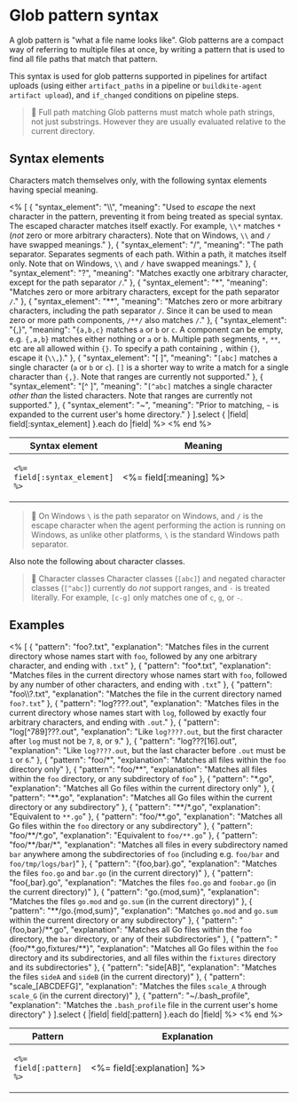 # Glob pattern syntax

A glob pattern is "what a file name looks like". Glob patterns are a compact way
of referring to multiple files at once, by
writing a pattern that is used to find all file paths that match that pattern.

This syntax is used for glob patterns supported in pipelines for artifact
uploads (using either `artifact_paths` in a pipeline or
`buildkite-agent artifact upload`), and `if_changed` conditions on pipeline
steps.

> 📘 Full path matching
> Glob patterns must match whole path strings, not just substrings. However
> they are usually evaluated relative to the current directory.

## Syntax elements

Characters match themselves only, with the following syntax elements having
special meaning.

<table>
  <thead>
    <tr>
      <th style="width:10%">Syntax element</th>
      <th style="width:90%">Meaning</th>
    </tr>
  </thead>
  <tbody>
    <% [
      {
        "syntax_element": "\\",
        "meaning": "Used to <em>escape</em> the next character in the pattern, preventing it from being treated as special syntax. The escaped character matches itself exactly. For example, <code>\\*</code> matches <code>*</code> (<em>not</em> zero or more arbitrary characters). Note that on Windows, <code>\\</code> and <code>/</code> have swapped meanings."
      },
      {
        "syntax_element": "/",
        "meaning": "The path separator. Separates segments of each path. Within a path, it matches itself only. Note that on Windows, <code>\\</code> and <code>/</code> have swapped meanings."
      },
      {
        "syntax_element": "?",
        "meaning": "Matches exactly one arbitrary character, except for  the path separator <code>/</code>."
      },
      {
        "syntax_element": "*",
        "meaning": "Matches zero or more arbitrary characters, except for the path separator <code>/</code>."
      },
      {
        "syntax_element": "**",
        "meaning": "Matches zero or more arbitrary characters, including the path separator <code>/</code>. Since it can be used to mean zero or more path components, <code>/**/</code> also matches <code>/</code>."
      },
      {
        "syntax_element": "{,}",
        "meaning": "<code>{a,b,c}</code> matches <code>a</code> or <code>b</code> or <code>c</code>. A component can be empty, e.g. <code>{,a,b}</code> matches either nothing or <code>a</code> or <code>b</code>. Multiple path segments, <code>*</code>, <code>**</code>, etc are all allowed within <code>{}</code>. To specify a path containing <code>,</code> within <code>{}</code>, escape it (<code>\\,</code>)."
      },
      {
        "syntax_element": "[ ]",
        "meaning": "<code>[abc]</code> matches a single character (<code>a</code> or <code>b</code> or <code>c</code>). <code>[]</code> is a shorter way to write a match for a single character than <code>{,}</code>. Note that ranges are currently not supported."
      },
      {
        "syntax_element": "[^ ]",
        "meaning": "<code>[^abc]</code> matches a single character <em>other than</em> the listed characters. Note that ranges are currently not supported."
      },
      {
        "syntax_element": "~",
        "meaning": "Prior to matching, <code>~</code> is expanded to the current user's home directory."
      }
    ].select { |field| field[:syntax_element] }.each do |field| %>
      <tr>
        <td>
          <p><code><%= field[:syntax_element] %></code></p>
        </td>
        <td>
          <p><%= field[:meaning] %></p>
        </td>
      </tr>
    <% end %>
  </tbody>
</table>

> 📘 On Windows
> `\` is the path separator on Windows, and `/` is the escape character when the agent performing the action is running on Windows, as unlike other platforms, `\` is the standard Windows path separator.

Also note the following about character classes.

> 📘 Character classes
> Character classes (`[abc]`) and negated character classes (`[^abc]`) currently do _not_ support ranges, and `-` is treated literally. For example, `[c-g]` only matches one of `c`, `g`, or `-`.

## Examples

<table>
  <thead>
    <tr>
      <th style="width:25%">Pattern</th>
      <th style="width:75%">Explanation</th>
    </tr>
  </thead>
  <tbody>
    <% [
      {
        "pattern": "foo?.txt",
        "explanation": "Matches files in the current directory whose names start with <code>foo</code>, followed by any one arbitrary character, and ending with <code>.txt</code>"
      },
      {
        "pattern": "foo*.txt",
        "explanation": "Matches files in the current directory whose names start with <code>foo</code>, followed by any number of other characters, and ending with <code>.txt</code>"
      },
      {
        "pattern": "foo\\?.txt",
        "explanation": "Matches the file in the current directory named <code>foo?.txt</code>"
      },
      {
        "pattern": "log????.out",
        "explanation": "Matches files in the current directory whose names start with <code>log</code>, followed by exactly four arbitrary characters, and ending with <code>.out</code>."
      },
      {
        "pattern": "log[^789]???.out",
        "explanation": "Like <code>log????.out</code>, but the first character after <code>log</code> must not be <code>7</code>, <code>8</code>, or <code>9</code>."
      },
      {
        "pattern": "log???[16].out",
        "explanation": "Like <code>log????.out</code>, but the last character before <code>.out</code> must be <code>1</code> or <code>6</code>."
      },
      {
        "pattern": "foo/*",
        "explanation": "Matches all files within the <code>foo</code> directory only"
      },
      {
        "pattern": "foo/**",
        "explanation": "Matches all files within the <code>foo</code> directory, or any subdirectory of <code>foo</code>"
      },
      {
        "pattern": "*.go",
        "explanation": "Matches all Go files within the current directory only"
      },
      {
        "pattern": "**.go",
        "explanation": "Matches all Go files within the current directory or any subdirectory"
      },
      {
        "pattern": "**/*.go",
        "explanation": "Equivalent to <code>**.go</code>"
      },
      {
        "pattern": "foo/**.go",
        "explanation": "Matches all Go files within the <code>foo</code> directory or any subdirectory"
      },
      {
        "pattern": "foo/**/*.go",
        "explanation": "Equivalent to <code>foo/**.go</code>"
      },
      {
        "pattern": "foo/**/bar/*",
        "explanation": "Matches all files in every subdirectory named <code>bar</code> anywhere among the subdirectories of <code>foo</code> (including e.g. <code>foo/bar</code> and <code>foo/tmp/logs/bar</code>)"
      },
      {
        "pattern": "{foo,bar}.go",
        "explanation": "Matches the files <code>foo.go</code> and <code>bar.go</code> (in the current directory)"
      },
      {
        "pattern": "foo{,bar}.go",
        "explanation": "Matches the files <code>foo.go</code> and <code>foobar.go</code> (in the current directory)"
      },
      {
        "pattern": "go.{mod,sum}",
        "explanation": "Matches the files <code>go.mod</code> and <code>go.sum</code> (in the current directory)"
      },
      {
        "pattern": "**/go.{mod,sum}",
        "explanation": "Matches <code>go.mod</code> and <code>go.sum</code> within the current directory or any subdirectory"
      },
      {
        "pattern": "{foo,bar}/**.go",
        "explanation": "Matches all Go files within the <code>foo</code> directory, the <code>bar</code> directory, or any of their subdirectories"
      },
      {
        "pattern": "{foo/**.go,fixtures/**}",
        "explanation": "Matches all Go files within the <code>foo</code> directory and its subdirectories, and all files within the <code>fixtures</code> directory and its subdirectories"
      },
      {
        "pattern": "side[AB]",
        "explanation": "Matches the files <code>sideA</code> and <code>sideB</code> (in the current directory)"
      },
      {
        "pattern": "scale_[ABCDEFG]",
        "explanation": "Matches the files <code>scale_A</code> through <code>scale_G</code> (in the current directory)"
      },
      {
        "pattern": "~/.bash_profile",
        "explanation": "Matches the <code>.bash_profile</code> file in the current user's home directory"
      }
    ].select { |field| field[:pattern] }.each do |field| %>
      <tr>
        <td>
          <p><code><%= field[:pattern] %></code></p>
        </td>
        <td>
          <p><%= field[:explanation] %></p>
        </td>
      </tr>
    <% end %>
  </tbody>
</table>
